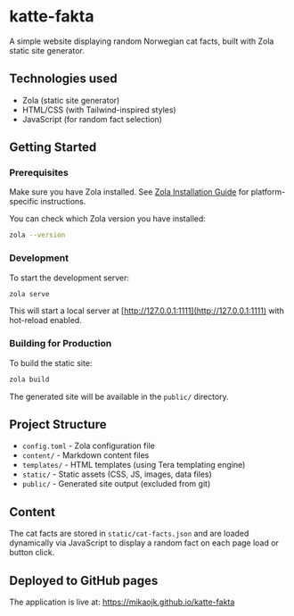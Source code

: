 # katte-fakta

A simple website displaying random Norwegian cat facts, built with Zola static site generator.

## Technologies used
* Zola (static site generator)
* HTML/CSS (with Tailwind-inspired styles)
* JavaScript (for random fact selection)

## Getting Started

### Prerequisites
Make sure you have Zola installed. See [Zola Installation Guide](https://www.getzola.org/documentation/getting-started/installation/) for platform-specific instructions.

You can check which Zola version you have installed:
```bash
zola --version
```

### Development

To start the development server:
```bash
zola serve
```

This will start a local server at [http://127.0.0.1:1111](http://127.0.0.1:1111) with hot-reload enabled.

### Building for Production

To build the static site:
```bash
zola build
```

The generated site will be available in the `public/` directory.

## Project Structure

- `config.toml` - Zola configuration file
- `content/` - Markdown content files
- `templates/` - HTML templates (using Tera templating engine)
- `static/` - Static assets (CSS, JS, images, data files)
- `public/` - Generated site output (excluded from git)

## Content

The cat facts are stored in `static/cat-facts.json` and are loaded dynamically via JavaScript to display a random fact on each page load or button click.

## Deployed to GitHub pages 
The application is live at: https://mikaojk.github.io/katte-fakta
